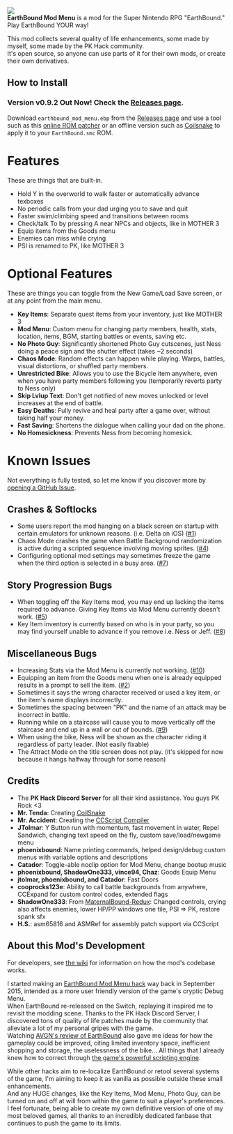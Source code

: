 ![](https://i.imgur.com/eL0DBtP.png)  
**EarthBound Mod Menu** is a mod for the Super Nintendo RPG "EarthBound."  
Play EarthBound YOUR way!  
  
This mod collects several quality of life enhancements, some made by myself, some made by the PK Hack community.  
It's open source, so anyone can use parts of it for their own mods, or create their own derivatives.  
## How to Install
### Version v0.9.2 Out Now! Check the [Releases page](https://github.com/ShrineFox/EarthBound-Mod-Menu/releases).
Download ``earthbound_mod_menu.ebp`` from the [Releases page](https://github.com/ShrineFox/EarthBound-Mod-Menu/releases) and use a tool such as this [online ROM patcher](https://www.marcrobledo.com/RomPatcher.js/) or an offline version such as [Coilsnake](https://pk-hack.github.io/CoilSnake/) to apply it to your ``EarthBound.smc`` ROM.

# Features
These are things that are built-in.  
- Hold Y in the overworld to walk faster or automatically advance texboxes  
- No periodic calls from your dad urging you to save and quit  
- Faster swim/climbing speed and transitions between rooms  
- Check/talk To by pressing A near NPCs and objects, like in MOTHER 3  
- Equip items from the Goods menu  
- Enemies can miss while crying  
- PSI is renamed to PK, like MOTHER 3

# Optional Features
These are things you can toggle from the New Game/Load Save screen, or at any point from the main menu.
- **Key Items**: Separate quest items from your inventory, just like MOTHER 3  
- **Mod Menu**: Custom menu for changing party members, health, stats, location, items, BGM, starting battles or events, saving etc.
- **No Photo Guy**: Significantly shortened Photo Guy cutscenes, just Ness doing a peace sign and the shutter effect (takes ~2 seconds)
- **Chaos Mode**: Random effects can happen while playing. Warps, battles, visual distortions, or shuffled party members.
- **Unrestricted Bike**: Allows you to use the Bicycle item anywhere, even when you have party members following you (temporarily reverts party to Ness only)
- **Skip Lvlup Text**: Don't get notified of new moves unlocked or level increases at the end of battle.
- **Easy Deaths**: Fully revive and heal party after a game over, without taking half your money.
- **Fast Saving**: Shortens the dialogue when calling your dad on the phone.
- **No Homesickness**: Prevents Ness from becoming homesick.

# Known Issues
Not everything is fully tested, so let me know if you discover more by [opening a GitHub Issue](https://github.com/ShrineFox/EarthBound-Mod-Menu/issues/new).
## Crashes & Softlocks
- Some users report the mod hanging on a black screen on startup with certain emulators for unknown reasons. (i.e. Delta on iOS) ([#1](https://github.com/ShrineFox/EarthBound-Mod-Menu/issues/1))
- Chaos Mode crashes the game when Battle Background randomization is active during a scripted sequence involving moving sprites. ([#4](https://github.com/ShrineFox/EarthBound-Mod-Menu/issues/4))
- Configuring optional mod settings may sometimes freeze the game when the third option is selected in a busy area. ([#7](https://github.com/ShrineFox/EarthBound-Mod-Menu/issues/7))
## Story Progression Bugs
- When toggling off the Key Items mod, you may end up lacking the items required to advance. Giving Key Items via Mod Menu currently doesn't work. ([#5](https://github.com/ShrineFox/EarthBound-Mod-Menu/issues/5))
- Key Item inventory is currently based on who is in your party, so you may find yourself unable to advance if you remove i.e. Ness or Jeff. ([#8](https://github.com/ShrineFox/EarthBound-Mod-Menu/issues/8))
## Miscellaneous Bugs
- Increasing Stats via the Mod Menu is currently not working. ([#10](https://github.com/ShrineFox/EarthBound-Mod-Menu/issues/10))
- Equipping an item from the Goods menu when one is already equipped results in a prompt to sell the item. ([#2](https://github.com/ShrineFox/EarthBound-Mod-Menu/issues/2))
- Sometimes it says the wrong character received or used a key item, or the item's name displays incorrectly. 
- Sometimes the spacing between "PK" and the name of an attack may be incorrect in battle.
- Running while on a staircase will cause you to move vertically off the staircase and end up in a wall or out of bounds. ([#9](https://github.com/ShrineFox/EarthBound-Mod-Menu/issues/9))
- When using the bike, Ness will be shown as the character riding it regardless of party leader. (Not easily fixable)
- The Attract Mode on the title screen does not play. (it's skipped for now because it hangs halfway through for some reason)

## Credits
- The **PK Hack Discord Server** for all their kind assistance. You guys PK Rock <3
- **Mr. Tenda**: Creating [CoilSnake](https://github.com/pk-hack/CoilSnake)
- **Mr. Accident**: Creating the [CCScript Compiler](https://github.com/tripped/ccscript_legacy)
- **JTolmar**: Y Button run with momentum, fast movement in water, Repel Sandwich, changing text speed on the fly, custom save/load/newgame menu
- **phoenixbound**: Name printing commands, helped design/debug custom menus with variable options and descriptions
- **Catador**: Toggle-able noclip option for Mod Menu, change bootup music
- **phoenixbound, ShadowOne333, vince94, Chaz**: Goods Equip Menu
- **jtolmar, phoenixbound, and Catador**: Fast Doors
- **cooprocks123e**: Ability to call battle backgrounds from anywhere, CCExpand for custom control codes, extended flags
- **ShadowOne333**: From [MaternalBound-Redux](https://github.com/ShadowOne333/MaternalBound-Redux): Changed controls, crying also affects enemies, lower HP/PP windows one tile, PSI => PK, restore spank sfx
- **H.S.**: asm65816 and ASMRef for assembly patch support via CCScript  
  
## About this Mod's Development
For developers, see [the wiki](https://github.com/ShrineFox/EarthBound-Mod-Menu/wiki) for information on how the mod's codebase works.  
  
I started making an [EarthBound Mod Menu hack](https://www.youtube.com/watch?v=rNmggC3eQz4) way back in September 2015, intended as a more user friendly version of the game's cryptic Debug Menu.  
When EarthBound re-released on the Switch, replaying it inspired me to revisit the modding scene. Thanks to the PK Hack Discord Server, 
I discovered tons of quality of life patches made by the community that alleviate a lot of my personal gripes with the game.  
Watching [AVGN's review of EarthBound](https://www.youtube.com/watch?v=LZ5nX0FTH6Q) also gave me ideas for how the gameplay could be improved, citing limited inventory space, 
inefficient shopping and storage, the uselessness of the bike... All things that I already knew how to correct through [the game's powerful scripting engine](https://github.com/pk-hack/CoilSnake/wiki/CCScript).  
  
While other hacks aim to re-localize EarthBound or retool several systems of the game, I'm aiming to keep it as vanilla as possible outside these small enhancements.  
And any HUGE changes, like the Key Items, Mod Menu, Photo Guy, can be turned on and off at will from within the game to suit a player's preferences.  
I feel fortunate, being able to create my own definitive version of one of my most beloved games, all thanks to an incredibly dedicated fanbase that continues to push the game to its limits.
